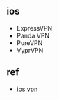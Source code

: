 
## ios
+ ExpressVPN
+ Panda VPN
+ PureVPN
+ VyprVPN


## ref
+ [ios vpn](https://qiangwaikan.com/iphone-vpn/)